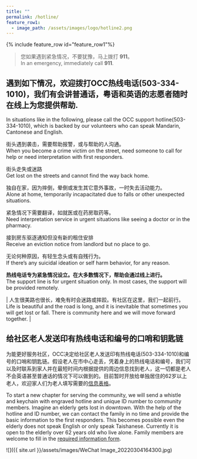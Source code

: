 ```yaml
---
title: ""
permalink: /hotline/
feature_row1:
  - image_path: /assets/images/logo/hotline2.png
---
```


{% include feature_row id="feature_row1"%}

> 您如果遇到紧急情况，不要犹豫，马上拨打 **911**。  
> In an emergency, immediately call **911**.  

## 遇到如下情况，欢迎拨打OCC热线电话(503-334-1010)，我们有会讲普通话，粤语和英语的志愿者随时在线上为您提供帮助.  
In situations like in the following, please call the OCC support hotline(503-334-1010), which is backed by our volunteers who can speak Mandarin, Cantonese and English.  

街头遇到袭击，需要帮助报警，或与帮助的人沟通。  
When you become a crime victim on the street, need someone to call for help or need interpretation with first responders.  

街头走失或迷路  
Get lost on the streets and cannot find the way back home.  

独自在家，因为摔倒，晕倒或发生其它意外事故，一时失去活动能力。  
Alone at home, temporarily incapacitated due to falls or other unexpected situations.  

紧急情况下需要翻译，如就医或在药房取药等。  
Need interpretation service in urgent situations like seeing a doctor or in the pharmacy.  

接到房东驱逐通知但没有新的租住安排  
Receive an eviction notice from landlord but no place to go.  

无论何种原因，有轻生念头或有自残行为。  
If there’s any suicidal ideation or self harm behavior, for any reason.   

**热线电话专为紧急情况设立。在大多数情况下，帮助会通过线上进行。**  
The support line is for urgent situation only. In most cases, the support will be provided remotely.  

| 人生很美路也很长，难免有时会迷路或摔跤。有社区在这里，我们一起前行。<br> Life is beautiful and the road is long, and it is inevitable that sometimes you will get lost or fall. There is community here and we will move forward together.  |

## 给社区老人发送印有热线电话和编号的口哨和钥匙链

为能更好服务社区，OCC决定给社区老人发送印有热线电话(503-334-1010)和编号的口哨和钥匙链。假设老人在市中心走丢，凭着身上的热线电话和编号，我们可以及时联系到家人并在最短时间内根据提供的周边信息找到老人，这一切都是老人不会英语甚至普通话的情况下可以做到的。目前暂时开放给单独居住的62岁以上老人，欢迎家人们为老人填写需要的[信息表格](https://docs.google.com/forms/d/e/1FAIpQLSeZ0rxnIFec4ophgt0He00ofv6X2Lj6JE5PfgHTfn0pP8fpog/viewform?usp=sf_link)。

To start a new chapter for serving the community, we will send a whistle and keychain with engraved hotline and unique ID number to community members. Imagine an elderly gets lost in downtown. With the help of the hotline and ID number, we can contact the family in no time and provide the basic information to the first responders. This becomes possible even the elderly does not speak English or only speak Taishanese. Currently it is open to the elderly over 62 years old who live alone. Family members are welcome to fill in the [required information form](https://docs.google.com/forms/d/e/1FAIpQLSeZ0rxnIFec4ophgt0He00ofv6X2Lj6JE5PfgHTfn0pP8fpog/viewform?usp=sf_link).

![]({{ site.url }}/assets/images/WeChat Image_20220304164300.jpg)
